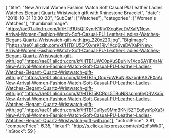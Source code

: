 {
	"title": "New Arrival Women Fashion Watch Soft Casual  PU Leather Ladies Watches Elegant Quartz Wristwatch gift with Rhinestone Bracelet",
	"date": "2018-10-31 10:30:20",
	"SubCat": ["Watches"],
	"categories": ["Women's Watches"],
	"thumbnailImage": "https://ae01.alicdn.com/kf/HTB1U5QfXynrK1Rjy1Xcq6yeDVXaP/New-Arrival-Women-Fashion-Watch-Soft-Casual-PU-Leather-Ladies-Watches-Elegant-Quartz-Wristwatch-gift-with.jpg_220x220.jpg",
	"BigImage": ["https://ae01.alicdn.com/kf/HTB1U5QfXynrK1Rjy1Xcq6yeDVXaP/New-Arrival-Women-Fashion-Watch-Soft-Casual-PU-Leather-Ladies-Watches-Elegant-Quartz-Wristwatch-gift-with.jpg","https://ae01.alicdn.com/kf/HTB1UWC0pKuSBuNjy1Xcq6AYjFXaN/New-Arrival-Women-Fashion-Watch-Soft-Casual-PU-Leather-Ladies-Watches-Elegant-Quartz-Wristwatch-gift-with.jpg","https://ae01.alicdn.com/kf/HTB15_GnpFuWBuNjSszbq6AS7FXaA/New-Arrival-Women-Fashion-Watch-Soft-Casual-PU-Leather-Ladies-Watches-Elegant-Quartz-Wristwatch-gift-with.jpg","https://ae01.alicdn.com/kf/HTB15KCRpL5TBuNjSspmq6yDRVXa5/New-Arrival-Women-Fashion-Watch-Soft-Casual-PU-Leather-Ladies-Watches-Elegant-Quartz-Wristwatch-gift-with.jpg","https://ae01.alicdn.com/kf/HTB1CuRye9MmBKNjSZTEq6ysKpXa3/New-Arrival-Women-Fashion-Watch-Soft-Casual-PU-Leather-Ladies-Watches-Elegant-Quartz-Wristwatch-gift-with.jpg"],
	"actualPrice": 3.81,
	"comparePrice": 6.35,
	"linkurl": "http://s.click.aliexpress.com/e/bQpFsWk0",
	"inStock": 59
}
